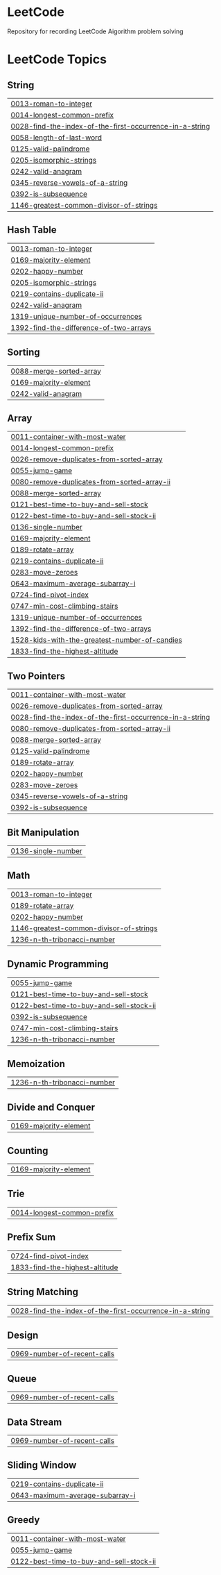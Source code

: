 # LeetCode
Repository for recording LeetCode Aigorithm problem solving

<!---LeetCode Topics Start-->
# LeetCode Topics
## String
|  |
| ------- |
| [0013-roman-to-integer](https://github.com/oo-Woogi/LeetCode/tree/master/0013-roman-to-integer) |
| [0014-longest-common-prefix](https://github.com/oo-Woogi/LeetCode/tree/master/0014-longest-common-prefix) |
| [0028-find-the-index-of-the-first-occurrence-in-a-string](https://github.com/oo-Woogi/LeetCode/tree/master/0028-find-the-index-of-the-first-occurrence-in-a-string) |
| [0058-length-of-last-word](https://github.com/oo-Woogi/LeetCode/tree/master/0058-length-of-last-word) |
| [0125-valid-palindrome](https://github.com/oo-Woogi/LeetCode/tree/master/0125-valid-palindrome) |
| [0205-isomorphic-strings](https://github.com/oo-Woogi/LeetCode/tree/master/0205-isomorphic-strings) |
| [0242-valid-anagram](https://github.com/oo-Woogi/LeetCode/tree/master/0242-valid-anagram) |
| [0345-reverse-vowels-of-a-string](https://github.com/oo-Woogi/LeetCode/tree/master/0345-reverse-vowels-of-a-string) |
| [0392-is-subsequence](https://github.com/oo-Woogi/LeetCode/tree/master/0392-is-subsequence) |
| [1146-greatest-common-divisor-of-strings](https://github.com/oo-Woogi/LeetCode/tree/master/1146-greatest-common-divisor-of-strings) |
## Hash Table
|  |
| ------- |
| [0013-roman-to-integer](https://github.com/oo-Woogi/LeetCode/tree/master/0013-roman-to-integer) |
| [0169-majority-element](https://github.com/oo-Woogi/LeetCode/tree/master/0169-majority-element) |
| [0202-happy-number](https://github.com/oo-Woogi/LeetCode/tree/master/0202-happy-number) |
| [0205-isomorphic-strings](https://github.com/oo-Woogi/LeetCode/tree/master/0205-isomorphic-strings) |
| [0219-contains-duplicate-ii](https://github.com/oo-Woogi/LeetCode/tree/master/0219-contains-duplicate-ii) |
| [0242-valid-anagram](https://github.com/oo-Woogi/LeetCode/tree/master/0242-valid-anagram) |
| [1319-unique-number-of-occurrences](https://github.com/oo-Woogi/LeetCode/tree/master/1319-unique-number-of-occurrences) |
| [1392-find-the-difference-of-two-arrays](https://github.com/oo-Woogi/LeetCode/tree/master/1392-find-the-difference-of-two-arrays) |
## Sorting
|  |
| ------- |
| [0088-merge-sorted-array](https://github.com/oo-Woogi/LeetCode/tree/master/0088-merge-sorted-array) |
| [0169-majority-element](https://github.com/oo-Woogi/LeetCode/tree/master/0169-majority-element) |
| [0242-valid-anagram](https://github.com/oo-Woogi/LeetCode/tree/master/0242-valid-anagram) |
## Array
|  |
| ------- |
| [0011-container-with-most-water](https://github.com/oo-Woogi/LeetCode/tree/master/0011-container-with-most-water) |
| [0014-longest-common-prefix](https://github.com/oo-Woogi/LeetCode/tree/master/0014-longest-common-prefix) |
| [0026-remove-duplicates-from-sorted-array](https://github.com/oo-Woogi/LeetCode/tree/master/0026-remove-duplicates-from-sorted-array) |
| [0055-jump-game](https://github.com/oo-Woogi/LeetCode/tree/master/0055-jump-game) |
| [0080-remove-duplicates-from-sorted-array-ii](https://github.com/oo-Woogi/LeetCode/tree/master/0080-remove-duplicates-from-sorted-array-ii) |
| [0088-merge-sorted-array](https://github.com/oo-Woogi/LeetCode/tree/master/0088-merge-sorted-array) |
| [0121-best-time-to-buy-and-sell-stock](https://github.com/oo-Woogi/LeetCode/tree/master/0121-best-time-to-buy-and-sell-stock) |
| [0122-best-time-to-buy-and-sell-stock-ii](https://github.com/oo-Woogi/LeetCode/tree/master/0122-best-time-to-buy-and-sell-stock-ii) |
| [0136-single-number](https://github.com/oo-Woogi/LeetCode/tree/master/0136-single-number) |
| [0169-majority-element](https://github.com/oo-Woogi/LeetCode/tree/master/0169-majority-element) |
| [0189-rotate-array](https://github.com/oo-Woogi/LeetCode/tree/master/0189-rotate-array) |
| [0219-contains-duplicate-ii](https://github.com/oo-Woogi/LeetCode/tree/master/0219-contains-duplicate-ii) |
| [0283-move-zeroes](https://github.com/oo-Woogi/LeetCode/tree/master/0283-move-zeroes) |
| [0643-maximum-average-subarray-i](https://github.com/oo-Woogi/LeetCode/tree/master/0643-maximum-average-subarray-i) |
| [0724-find-pivot-index](https://github.com/oo-Woogi/LeetCode/tree/master/0724-find-pivot-index) |
| [0747-min-cost-climbing-stairs](https://github.com/oo-Woogi/LeetCode/tree/master/0747-min-cost-climbing-stairs) |
| [1319-unique-number-of-occurrences](https://github.com/oo-Woogi/LeetCode/tree/master/1319-unique-number-of-occurrences) |
| [1392-find-the-difference-of-two-arrays](https://github.com/oo-Woogi/LeetCode/tree/master/1392-find-the-difference-of-two-arrays) |
| [1528-kids-with-the-greatest-number-of-candies](https://github.com/oo-Woogi/LeetCode/tree/master/1528-kids-with-the-greatest-number-of-candies) |
| [1833-find-the-highest-altitude](https://github.com/oo-Woogi/LeetCode/tree/master/1833-find-the-highest-altitude) |
## Two Pointers
|  |
| ------- |
| [0011-container-with-most-water](https://github.com/oo-Woogi/LeetCode/tree/master/0011-container-with-most-water) |
| [0026-remove-duplicates-from-sorted-array](https://github.com/oo-Woogi/LeetCode/tree/master/0026-remove-duplicates-from-sorted-array) |
| [0028-find-the-index-of-the-first-occurrence-in-a-string](https://github.com/oo-Woogi/LeetCode/tree/master/0028-find-the-index-of-the-first-occurrence-in-a-string) |
| [0080-remove-duplicates-from-sorted-array-ii](https://github.com/oo-Woogi/LeetCode/tree/master/0080-remove-duplicates-from-sorted-array-ii) |
| [0088-merge-sorted-array](https://github.com/oo-Woogi/LeetCode/tree/master/0088-merge-sorted-array) |
| [0125-valid-palindrome](https://github.com/oo-Woogi/LeetCode/tree/master/0125-valid-palindrome) |
| [0189-rotate-array](https://github.com/oo-Woogi/LeetCode/tree/master/0189-rotate-array) |
| [0202-happy-number](https://github.com/oo-Woogi/LeetCode/tree/master/0202-happy-number) |
| [0283-move-zeroes](https://github.com/oo-Woogi/LeetCode/tree/master/0283-move-zeroes) |
| [0345-reverse-vowels-of-a-string](https://github.com/oo-Woogi/LeetCode/tree/master/0345-reverse-vowels-of-a-string) |
| [0392-is-subsequence](https://github.com/oo-Woogi/LeetCode/tree/master/0392-is-subsequence) |
## Bit Manipulation
|  |
| ------- |
| [0136-single-number](https://github.com/oo-Woogi/LeetCode/tree/master/0136-single-number) |
## Math
|  |
| ------- |
| [0013-roman-to-integer](https://github.com/oo-Woogi/LeetCode/tree/master/0013-roman-to-integer) |
| [0189-rotate-array](https://github.com/oo-Woogi/LeetCode/tree/master/0189-rotate-array) |
| [0202-happy-number](https://github.com/oo-Woogi/LeetCode/tree/master/0202-happy-number) |
| [1146-greatest-common-divisor-of-strings](https://github.com/oo-Woogi/LeetCode/tree/master/1146-greatest-common-divisor-of-strings) |
| [1236-n-th-tribonacci-number](https://github.com/oo-Woogi/LeetCode/tree/master/1236-n-th-tribonacci-number) |
## Dynamic Programming
|  |
| ------- |
| [0055-jump-game](https://github.com/oo-Woogi/LeetCode/tree/master/0055-jump-game) |
| [0121-best-time-to-buy-and-sell-stock](https://github.com/oo-Woogi/LeetCode/tree/master/0121-best-time-to-buy-and-sell-stock) |
| [0122-best-time-to-buy-and-sell-stock-ii](https://github.com/oo-Woogi/LeetCode/tree/master/0122-best-time-to-buy-and-sell-stock-ii) |
| [0392-is-subsequence](https://github.com/oo-Woogi/LeetCode/tree/master/0392-is-subsequence) |
| [0747-min-cost-climbing-stairs](https://github.com/oo-Woogi/LeetCode/tree/master/0747-min-cost-climbing-stairs) |
| [1236-n-th-tribonacci-number](https://github.com/oo-Woogi/LeetCode/tree/master/1236-n-th-tribonacci-number) |
## Memoization
|  |
| ------- |
| [1236-n-th-tribonacci-number](https://github.com/oo-Woogi/LeetCode/tree/master/1236-n-th-tribonacci-number) |
## Divide and Conquer
|  |
| ------- |
| [0169-majority-element](https://github.com/oo-Woogi/LeetCode/tree/master/0169-majority-element) |
## Counting
|  |
| ------- |
| [0169-majority-element](https://github.com/oo-Woogi/LeetCode/tree/master/0169-majority-element) |
## Trie
|  |
| ------- |
| [0014-longest-common-prefix](https://github.com/oo-Woogi/LeetCode/tree/master/0014-longest-common-prefix) |
## Prefix Sum
|  |
| ------- |
| [0724-find-pivot-index](https://github.com/oo-Woogi/LeetCode/tree/master/0724-find-pivot-index) |
| [1833-find-the-highest-altitude](https://github.com/oo-Woogi/LeetCode/tree/master/1833-find-the-highest-altitude) |
## String Matching
|  |
| ------- |
| [0028-find-the-index-of-the-first-occurrence-in-a-string](https://github.com/oo-Woogi/LeetCode/tree/master/0028-find-the-index-of-the-first-occurrence-in-a-string) |
## Design
|  |
| ------- |
| [0969-number-of-recent-calls](https://github.com/oo-Woogi/LeetCode/tree/master/0969-number-of-recent-calls) |
## Queue
|  |
| ------- |
| [0969-number-of-recent-calls](https://github.com/oo-Woogi/LeetCode/tree/master/0969-number-of-recent-calls) |
## Data Stream
|  |
| ------- |
| [0969-number-of-recent-calls](https://github.com/oo-Woogi/LeetCode/tree/master/0969-number-of-recent-calls) |
## Sliding Window
|  |
| ------- |
| [0219-contains-duplicate-ii](https://github.com/oo-Woogi/LeetCode/tree/master/0219-contains-duplicate-ii) |
| [0643-maximum-average-subarray-i](https://github.com/oo-Woogi/LeetCode/tree/master/0643-maximum-average-subarray-i) |
## Greedy
|  |
| ------- |
| [0011-container-with-most-water](https://github.com/oo-Woogi/LeetCode/tree/master/0011-container-with-most-water) |
| [0055-jump-game](https://github.com/oo-Woogi/LeetCode/tree/master/0055-jump-game) |
| [0122-best-time-to-buy-and-sell-stock-ii](https://github.com/oo-Woogi/LeetCode/tree/master/0122-best-time-to-buy-and-sell-stock-ii) |
<!---LeetCode Topics End-->
